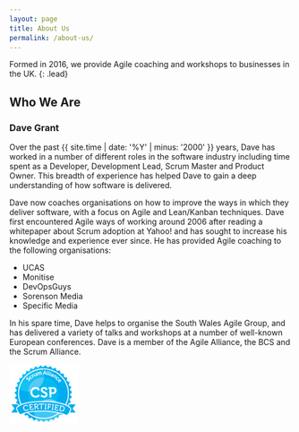 ```yaml
---
layout: page
title: About Us
permalink: /about-us/
---
```


Formed in 2016, we provide Agile coaching and workshops to businesses in the UK.
{: .lead}

## Who We Are

### Dave Grant

Over the past {{ site.time | date: '%Y' | minus: '2000' }} years, Dave has worked in a number of different roles in the software industry including time spent as a Developer, Development Lead, Scrum Master and Product Owner.  This breadth of experience has helped Dave to gain a deep understanding of how software is delivered.

Dave now coaches organisations on how to improve the ways in which they deliver software, with a focus on Agile and Lean/Kanban techniques.  Dave first encountered Agile ways of working around 2006 after reading a whitepaper about Scrum adoption at Yahoo! and has sought to increase his knowledge and experience ever since.  He has provided Agile coaching to the following organisations:

- UCAS
- Monitise
- DevOpsGuys
- Sorenson Media
- Specific Media

In his spare time, Dave helps to organise the South Wales Agile Group, and has delivered a variety of talks and workshops at a number of well-known European conferences.  Dave is a member of the Agile Alliance, the BCS and the Scrum Alliance.

<img src="/assets/csp.jpg" class="center-block"/>
